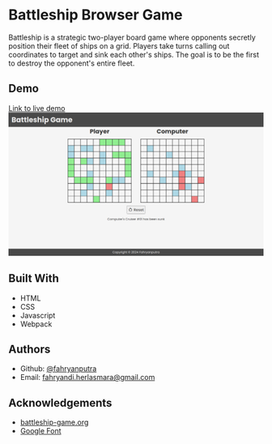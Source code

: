 # Battleship Browser Game

Battleship is a strategic two-player board game where opponents secretly position their fleet of ships on a grid. Players take turns calling out coordinates to target and sink each other's ships. The goal is to be the first to destroy the opponent's entire fleet.

## Demo

[Link to live demo](https://fahryanputra.github.io/battleship-game/)
![Demo Image](./images/demo_image_1.png)

## Built With

- HTML
- CSS
- Javascript
- Webpack

## Authors

- Github: [@fahryanputra](https://www.github.com/fahryanputra)
- Email: [fahryandi.herlasmara@gmail.com](fahryandi.herlasmara@gmail.com)

## Acknowledgements

- [battleship-game.org](http://en.battleship-game.org/)
- [Google Font](https://fonts.google.com/)
